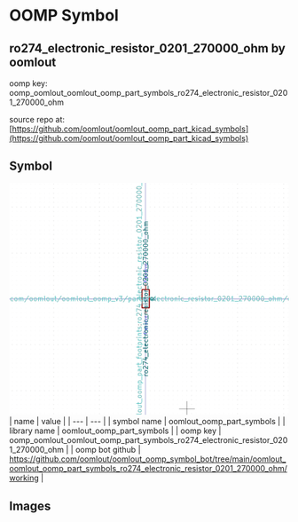 # OOMP Symbol  
## ro274_electronic_resistor_0201_270000_ohm  by oomlout  
  
oomp key: oomp_oomlout_oomlout_oomp_part_symbols_ro274_electronic_resistor_0201_270000_ohm  
  
source repo at: [https://github.com/oomlout/oomlout_oomp_part_kicad_symbols](https://github.com/oomlout/oomlout_oomp_part_kicad_symbols)  
## Symbol  
  
[![working.png](working_600.png)](working.png)  
| name | value | 
| --- | --- | 
| symbol name | oomlout_oomp_part_symbols | 
| library name | oomlout_oomp_part_symbols | 
| oomp key | oomp_oomlout_oomlout_oomp_part_symbols_ro274_electronic_resistor_0201_270000_ohm | 
| oomp bot github | https://github.com/oomlout/oomlout_oomp_symbol_bot/tree/main/oomlout_oomlout_oomp_part_symbols_ro274_electronic_resistor_0201_270000_ohm/working | 
## Images  
